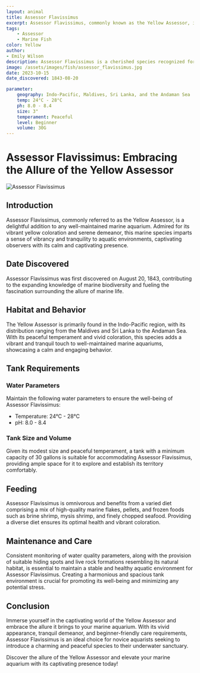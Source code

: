 ```yaml
---
layout: animal
title: Assessor Flavissimus
excerpt: Assessor Flavissimus, commonly known as the Yellow Assessor, is a charming and peaceful species celebrated for its vibrant yellow coloration and tranquil demeanor. With its striking appearance and easygoing nature, it adds a touch of vibrancy and serenity to any well-maintained marine aquarium, captivating the hearts of hobbyists and enthusiasts.
tags:
    - Assessor
    - Marine Fish
color: Yellow
author:
- Emily Wilson
description: Assessor Flavissimus is a cherished species recognized for its vivid appearance and calm presence.
image: /assets/images/fish/assessor_flavissimus.jpg
date: 2023-10-15
date_discovered: 1843-08-20

parameter:
    geography: Indo-Pacific, Maldives, Sri Lanka, and the Andaman Sea
    temp: 24°C - 28°C
    ph: 8.0 - 8.4
    size: 3"
    temperament: Peaceful
    level: Beginner
    volume: 30G
---
```


# Assessor Flavissimus: Embracing the Allure of the Yellow Assessor

![Assessor Flavissimus](assessor_flavissimus.jpg)

## Introduction

Assessor Flavissimus, commonly referred to as the Yellow Assessor, is a delightful addition to any well-maintained marine aquarium. Admired for its vibrant yellow coloration and serene demeanor, this marine species imparts a sense of vibrancy and tranquility to aquatic environments, captivating observers with its calm and captivating presence.

## Date Discovered

Assessor Flavissimus was first discovered on August 20, 1843, contributing to the expanding knowledge of marine biodiversity and fueling the fascination surrounding the allure of marine life.

## Habitat and Behavior

The Yellow Assessor is primarily found in the Indo-Pacific region, with its distribution ranging from the Maldives and Sri Lanka to the Andaman Sea. With its peaceful temperament and vivid coloration, this species adds a vibrant and tranquil touch to well-maintained marine aquariums, showcasing a calm and engaging behavior.

## Tank Requirements

### Water Parameters

Maintain the following water parameters to ensure the well-being of Assessor Flavissimus:

- Temperature: 24°C - 28°C
- pH: 8.0 - 8.4

### Tank Size and Volume

Given its modest size and peaceful temperament, a tank with a minimum capacity of 30 gallons is suitable for accommodating Assessor Flavissimus, providing ample space for it to explore and establish its territory comfortably.

## Feeding

Assessor Flavissimus is omnivorous and benefits from a varied diet comprising a mix of high-quality marine flakes, pellets, and frozen foods such as brine shrimp, mysis shrimp, and finely chopped seafood. Providing a diverse diet ensures its optimal health and vibrant coloration.

## Maintenance and Care

Consistent monitoring of water quality parameters, along with the provision of suitable hiding spots and live rock formations resembling its natural habitat, is essential to maintain a stable and healthy aquatic environment for Assessor Flavissimus. Creating a harmonious and spacious tank environment is crucial for promoting its well-being and minimizing any potential stress.

## Conclusion

Immerse yourself in the captivating world of the Yellow Assessor and embrace the allure it brings to your marine aquarium. With its vivid appearance, tranquil demeanor, and beginner-friendly care requirements, Assessor Flavissimus is an ideal choice for novice aquarists seeking to introduce a charming and peaceful species to their underwater sanctuary.

Discover the allure of the Yellow Assessor and elevate your marine aquarium with its captivating presence today!
